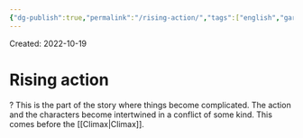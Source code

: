 ```yaml
---
{"dg-publish":true,"permalink":"/rising-action/","tags":["english","gardenEntry","gardenEntry","gardenEntry","gardenEntry","gardenEntry","gardenEntry","gardenEntry","gardenEntry","gardenEntry"]}
---
```


Created: 2022-10-19

# Rising action
?
This is the part of the story where things become complicated. The action and the characters become intertwined in a conflict of some kind. This comes before the [[Climax\|Climax]].
<!--SR:!2024-04-13,327,250-->